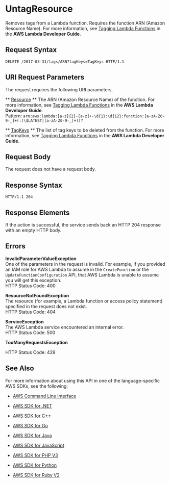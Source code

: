 # UntagResource<a name="API_UntagResource"></a>

Removes tags from a Lambda function\. Requires the function ARN \(Amazon Resource Name\)\. For more information, see [Tagging Lambda Functions](http://docs.aws.amazon.com/lambda/latest/dg/tagging.html) in the **AWS Lambda Developer Guide**\. 

## Request Syntax<a name="API_UntagResource_RequestSyntax"></a>

```
DELETE /2017-03-31/tags/ARN?tagKeys=TagKeys HTTP/1.1
```

## URI Request Parameters<a name="API_UntagResource_RequestParameters"></a>

The request requires the following URI parameters\.

 ** [Resource](#API_UntagResource_RequestSyntax) **   <a name="SSS-UntagResource-request-Resource"></a>
The ARN \(Amazon Resource Name\) of the function\. For more information, see [Tagging Lambda Functions](http://docs.aws.amazon.com/lambda/latest/dg/tagging.html) in the **AWS Lambda Developer Guide**\.  
Pattern: `arn:aws:lambda:[a-z]{2}-[a-z]+-\d{1}:\d{12}:function:[a-zA-Z0-9-_]+(:(\$LATEST|[a-zA-Z0-9-_]+))?` 

 ** [TagKeys](#API_UntagResource_RequestSyntax) **   <a name="SSS-UntagResource-request-TagKeys"></a>
The list of tag keys to be deleted from the function\. For more information, see [Tagging Lambda Functions](http://docs.aws.amazon.com/lambda/latest/dg/tagging.html) in the **AWS Lambda Developer Guide**\.

## Request Body<a name="API_UntagResource_RequestBody"></a>

The request does not have a request body\.

## Response Syntax<a name="API_UntagResource_ResponseSyntax"></a>

```
HTTP/1.1 204
```

## Response Elements<a name="API_UntagResource_ResponseElements"></a>

If the action is successful, the service sends back an HTTP 204 response with an empty HTTP body\.

## Errors<a name="API_UntagResource_Errors"></a>

 **InvalidParameterValueException**   
One of the parameters in the request is invalid\. For example, if you provided an IAM role for AWS Lambda to assume in the `CreateFunction` or the `UpdateFunctionConfiguration` API, that AWS Lambda is unable to assume you will get this exception\.  
HTTP Status Code: 400

 **ResourceNotFoundException**   
The resource \(for example, a Lambda function or access policy statement\) specified in the request does not exist\.  
HTTP Status Code: 404

 **ServiceException**   
The AWS Lambda service encountered an internal error\.  
HTTP Status Code: 500

 **TooManyRequestsException**   
   
HTTP Status Code: 429

## See Also<a name="API_UntagResource_SeeAlso"></a>

For more information about using this API in one of the language\-specific AWS SDKs, see the following:

+  [AWS Command Line Interface](http://docs.aws.amazon.com/goto/aws-cli/lambda-2015-03-31/UntagResource) 

+  [AWS SDK for \.NET](http://docs.aws.amazon.com/goto/DotNetSDKV3/lambda-2015-03-31/UntagResource) 

+  [AWS SDK for C\+\+](http://docs.aws.amazon.com/goto/SdkForCpp/lambda-2015-03-31/UntagResource) 

+  [AWS SDK for Go](http://docs.aws.amazon.com/goto/SdkForGoV1/lambda-2015-03-31/UntagResource) 

+  [AWS SDK for Java](http://docs.aws.amazon.com/goto/SdkForJava/lambda-2015-03-31/UntagResource) 

+  [AWS SDK for JavaScript](http://docs.aws.amazon.com/goto/AWSJavaScriptSDK/lambda-2015-03-31/UntagResource) 

+  [AWS SDK for PHP V3](http://docs.aws.amazon.com/goto/SdkForPHPV3/lambda-2015-03-31/UntagResource) 

+  [AWS SDK for Python](http://docs.aws.amazon.com/goto/boto3/lambda-2015-03-31/UntagResource) 

+  [AWS SDK for Ruby V2](http://docs.aws.amazon.com/goto/SdkForRubyV2/lambda-2015-03-31/UntagResource) 